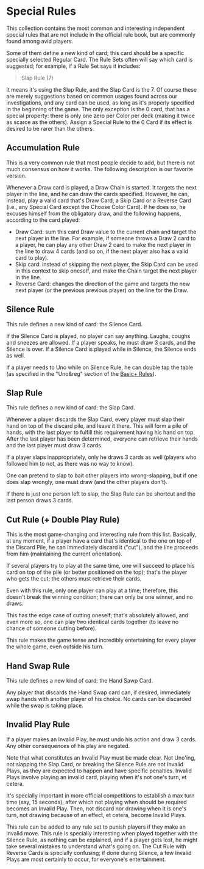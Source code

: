 # Special Rules

This collection contains the most common and interesting independent special rules that are not include in the official rule book, but are commonly found among avid players.

Some of them define a new kind of card; this card should be a specific specially selected Regular Card. The Rule Sets often will say which card is suggested; for example, if a Rule Set says it includes:

> Slap Rule (7)

It means it's using the Slap Rule, and the Slap Card is the 7. Of course these are merely suggestions based on common usages found across our investigations, and any card can be used, as long as it's properly specified in the beginning of the game. The only exception is the 0 card, that has a special property: there is only one zero per Color per deck (making it twice as scarce as the others). Assign a Special Rule to the 0 Card if its effect is desired to be rarer than the others.

## Accumulation Rule

This is a very common rule that most people decide to add, but there is not much consensus on how it works. The following description is our favorite version.

Whenever a Draw card is played, a Draw Chain is started. It targets the next player in the line, and he can draw the cards specified. However, he can, instead, play a valid card that's Draw Card, a Skip Card or a Reverse Card (i.e., any Special Card except the Choose Color Card). If he does so, he excuses himself from the obligatory draw, and the following happens, according to the card played:

* Draw Card: sum this card Draw value to the current chain and target the next player in the line. For example, if someone throws a Draw 2 card to a player, he can play any other Draw 2 card to make the next player in the line to draw 4 cards (and so on, if the next player also has a valid card to play).
* Skip card: instead of skipping the next player, the Skip Card can be used in this context to skip oneself, and make the Chain target the next player in the line.
* Reverse Card: changes the direction of the game and targets the new next player (or the previous previous player) on the line for the Draw.

## Silence Rule

This rule defines a new kind of card: the Silence Card.

If the Silence Card is played, no player can say anything. Laughs, coughs and sneezes are allowed. If a player speaks, he must draw 3 cards, and the Silence is over. If a Silence Card is played while in Silence, the Silence ends as well.

If a player needs to Uno while on Silence Rule, he can double tap the table (as specified in the "Uno&reg" section of the [Basic+ Rules](basic-plus-rules.md)).

## Slap Rule

This rule defines a new kind of card: the Slap Card.

Whenever a player discards the Slap Card, every player must slap their hand on top of the discard pile, and leave it there. This will form a pile of hands, with the last player to fulfill this requirement having his hand on top. After the last player has been determined, everyone can retrieve their hands and the last player must draw 3 cards.

If a player slaps inappropriately, only he draws 3 cards as well (players who followed him to not, as there was no way to know).

One can pretend to slap to bait other players into wrong-slapping, but if one does slap wrongly, one must draw (and the other players don't).

If there is just one person left to slap, the Slap Rule can be shortcut and the last person draws 3 cards.

## Cut Rule (+ Double Play Rule)

This is the most game-changing and interesting rule from this list. Basically, at any moment, if a player have a card that's identical to the one on top of the Discard Pile, he can immediately discard it ("cut"), and the line proceeds from him (maintaining the current orientation).

If several players try to play at the same time, one will succeed to place his card on top of the pile (or better positioned on the top); that's the player who gets the cut; the others must retrieve their cards.

Even with this rule, only one player can play at a time; therefore, this doesn't break the winning condition; there can only be one winner, and no draws.

This has the edge case of cutting oneself; that's absolutely allowed, and even more so, one can play two identical cards together (to leave no chance of someone cutting before).

This rule makes the game tense and incredibly entertaining for every player the whole game, even outside his turn.

## Hand Swap Rule

This rule defines a new kind of card: the Hand Sawp Card.

Any player that discards the Hand Swap card can, if desired, immediately swap hands with another player of his choice. No cards can be discarded while the swap is taking place.

## Invalid Play Rule

If a player makes an Invalid Play, he must undo his action and draw 3 cards. Any other consequences of his play are negated.

Note that what constitutes an Invalid Play must be made clear. Not Uno'ing, not slapping the Slap Card, or breaking the Silence Rule are not Invalid Plays, as they are expected to happen and have specific penalties. Invalid Plays involve playing an invalid card, playing when it's not one's turn, et cetera.

It's specially important in more official competitions to establish a max turn time (say, 15 seconds), after which not playing when should be required becomes an Invalid Play. Then, not discard nor drawing when it is one's turn, not drawing because of an effect, et cetera, become Invalid Plays.

This rule can be added to any rule set to punish players if they make an invalid move. This rule is specially interesting when played together with the Silence Rule, as nothing can be explained, and if a player gets lost, he might take several mistakes to understand what's going on. The Cut Rule with Reverse Cards is specially confusing; if done during Silence, a few Invalid Plays are most certainly to occur, for everyone's entertainment.